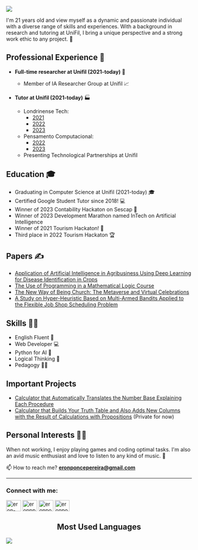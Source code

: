 <img src="images/svg/header.svg"></img>

I'm 21 years old and view myself as a dynamic and passionate individual with a diverse range of skills and experiences. With a background in research and tutoring at UniFil, I bring a unique perspective and a strong work ethic to any project. 💪

## Professional Experience 💼

- **Full-time researcher at Unifil (2021-today)** 🏢
  - Member of IA Researcher Group at Unifil 📈

- **Tutor at Unifil (2021-today)** 🏭
  - Londrinense Tech:
    - [2021](https://drive.google.com/file/d/1SohzZWTXVnCnegqn8Qa8_OtF3dzDJ34V/view?usp=sharing)
    - [2022](https://drive.google.com/file/d/1ng3aHWmVBX5HUBvt5N4aWIjGa1rgFZJB/view?usp=sharing)
    - [2023](https://drive.google.com/drive/folders/10BtnMdltCvjnEu6A7XxuGU3vtFMnK0Ea?usp=drive_link) 
  - Pensamento Computacional:
    - [2022](https://drive.google.com/file/d/1x4HGdOad4W2GYYNEl8nt4YDgWN00BYWs/view?usp=sharing) 
    - [2023](https://drive.google.com/file/d/1HGWeuxY5UUlqPVBuUdNzOg_XS1z9LJUC/view?usp=sharing)
  - Presenting Technological Partnerships at Unifil

## Education 🎓
- Graduating in Computer Science at Unifil (2021-today) 🎓
- Certified Google Student Tutor since 2018! 💻
- Winner of 2023 Contability Hackaton on Sescap 🥂
- Winner of 2023 Development Marathon named InTech on Artificial Intelligence
- Winner of 2021 Tourism Hackaton! 🎉
- Third place in 2022 Tourism Hackaton 🏆

## Papers ✍️
- [Application of Artificial Intelligence in Agribusiness Using Deep Learning for Disease Identification in Crops](http://publicacoes.unifil.br/index.php/eventos/article/view/3078/2842)
- [The Use of Programming in a Mathematical Logic Course](http://periodicos.unifil.br/index.php/Revistateste/article/view/2831)
- [The New Way of Being Church: The Metaverse and Virtual Celebrations](http://periodicos.unifil.br/index.php/Revistateste/article/view/2831)
- [A Study on Hyper-Heuristic Based on Multi-Armed Bandits Applied to the Flexible Job Shop Scheduling Problem](http://periodicos.unifil.br/index.php/Revistateste/article/view/2802)

## Skills 🧑‍💼
- English Fluent 🔨
- Web Developer 💻
- Python for AI 🎨
- Logical Thinking 🔢
- Pedagogy 👨‍🏫

## Important Projects
- [Calculator that Automatically Translates the Number Base Explaining Each Procedure](https://github.com/Eronponce/calculadora-sistema-de-numeracao)
- [Calculator that Builds Your Truth Table and Also Adds New Columns with the Result of Calculations with Propositions](https://github.com/LeonardoRochaLima/calculadora-tabela-verdade) (Private for now)

## Personal Interests 🧑‍🏫
When not working, I enjoy playing games and coding optimal tasks. I'm also an avid music enthusiast and love to listen to any kind of music. 🎸

📫 How to reach me? **eronponcepereira@gmail.com**

---

<h3 align="left">Connect with me:</h3>
<p align="left">
<a href="https://linkedin.com/in/eron-pereira-95285b213" target="blank"><img align="center" src="https://raw.githubusercontent.com/rahuldkjain/github-profile-readme-generator/master/src/images/icons/Social/linked-in-alt.svg" alt="eron-pereira" height="30" width="40" /></a>
<a href="https://fb.com/eronpp.ponce" target="blank"><img align="center" src="https://raw.githubusercontent.com/rahuldkjain/github-profile-readme-generator/master/src/images/icons/Social/facebook.svg" alt="eronpp.ponce" height="30" width="40" /></a>
<a href="https://instagram.com/eronponce" target="blank"><img align="center" src="https://raw.githubusercontent.com/rahuldkjain/github-profile-readme-generator/master/src/images/icons/Social/instagram.svg" alt="eronponce" height="30" width="40" /></a>
<a href="https://www.hackerrank.com/eronponcepereira" target="blank"><img align="center" src="https://raw.githubusercontent.com/rahuldkjain/github-profile-readme-generator/master/src/images/icons/Social/hackerrank.svg" alt="eronponcepereira" height="30" width="40" /></a>
</p>

<h2 align="center"> Most Used Languages</h2>
<img src="https://cr-skills-chart-widget.azurewebsites.net/api/api?username=eronponce&skills=HTML,TypeScript,JSON,JavaScript,Java,SCSS,CSS,Python,C%2B%2B,C%23,SCSS,Svelte&width=820&bg=808080"/>
